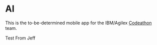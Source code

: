 AI
==

This is the to-be-determined mobile app for the IBM/Agilex [Codeathon](http://www.charlestondca.org/codeathon) team.

Test From Jeff
